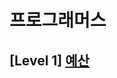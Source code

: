 # 프로그래머스 
## [Level 1] [예산][link]

[link]: https://programmers.co.kr/learn/courses/30/lessons/12982
